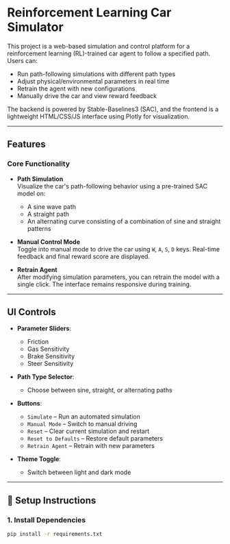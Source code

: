 # Reinforcement Learning Car Simulator

This project is a web-based simulation and control platform for a reinforcement learning (RL)-trained car agent to follow a specified path. Users can:

- Run path-following simulations with different path types
- Adjust physical/environmental parameters in real time
- Retrain the agent with new configurations
- Manually drive the car and view reward feedback

The backend is powered by Stable-Baselines3 (SAC), and the frontend is a lightweight HTML/CSS/JS interface using Plotly for visualization.

---

## Features

### Core Functionality

- **Path Simulation**  
  Visualize the car's path-following behavior using a pre-trained SAC model on:
  - A sine wave path
  - A straight path
  - An alternating curve consisting of a combination of sine and straight patterns

- **Manual Control Mode**  
  Toggle into manual mode to drive the car using `W`, `A`, `S`, `D` keys. Real-time feedback and final reward score are displayed.

- **Retrain Agent**  
  After modifying simulation parameters, you can retrain the model with a single click. The interface remains responsive during training.

---

## UI Controls

- **Parameter Sliders**:
  - Friction
  - Gas Sensitivity
  - Brake Sensitivity
  - Steer Sensitivity

- **Path Type Selector**:
  - Choose between sine, straight, or alternating paths

- **Buttons**:
  - `Simulate` – Run an automated simulation
  - `Manual Mode` – Switch to manual driving
  - `Reset` – Clear current simulation and restart
  - `Reset to Defaults` – Restore default parameters
  - `Retrain Agent` – Retrain with new parameters

- **Theme Toggle**:
  - Switch between light and dark mode

---

## 🚀 Setup Instructions

### 1. Install Dependencies

```bash
pip install -r requirements.txt
